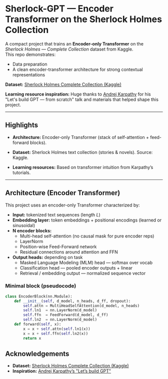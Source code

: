 # Sherlock-GPT — Encoder Transformer on the Sherlock Holmes Collection

A compact project that trains an **Encoder-only Transformer** on the *Sherlock Holmes — Complete Collection* dataset from Kaggle.  
This repo demonstrates:
- Data preparation
- A clean encoder-transformer architecture for strong contextual representations

**Dataset:** [Sherlock Holmes Complete Collection (Kaggle)](https://www.kaggle.com/datasets/bengiefigueroa/sherlock-holmes-complete-collection)

**Learning resource inspiration:** Huge thanks to [Andrej Karpathy](https://www.youtube.com/watch?v=kCc8FmEb1nY) for his "Let's build GPT — from scratch" talk and materials that helped shape this project.

---

## Highlights

- **Architecture:** Encoder-only Transformer (stack of self-attention + feed-forward blocks).  

- **Dataset:** Sherlock Holmes text collection (stories & novels). Source: Kaggle.

- **Learning resources:** Based on transformer intuition from Karpathy’s tutorials.

---


## Architecture (Encoder Transformer)

This project uses an encoder-only Transformer characterized by:

- **Input:** tokenized text sequences (length *L*)
- **Embedding layer:** token embeddings + positional encodings (learned or sinusoidal)
- **N encoder blocks:**
  - Multi-head self-attention (no causal mask for pure encoder reps)
  - LayerNorm
  - Position-wise Feed-Forward network
  - Residual connections around attention and FFN
- **Output heads:** depending on task
  - Masked Language Modeling (MLM) head — softmax over vocab
  - Classification head — pooled encoder outputs + linear
  - Retrieval / embedding output — normalized sequence vector

### Minimal block (pseudocode)
```python
class EncoderBlock(nn.Module):
    def __init__(self, d_model, n_heads, d_ff, dropout):
        self.attn = MultiHeadSelfAttention(d_model, n_heads)
        self.ln1  = nn.LayerNorm(d_model)
        self.ffn  = FeedForward(d_model, d_ff)
        self.ln2  = nn.LayerNorm(d_model)
    def forward(self, x):
        x = x + self.attn(self.ln1(x))
        x = x + self.ffn(self.ln2(x))
        return x
```


## Acknowledgements

- **Dataset:** [Sherlock Holmes Complete Collection (Kaggle)](https://www.kaggle.com/datasets/bengiefigueroa/sherlock-holmes-complete-collection)
- **Inspiration:** [Andrej Karpathy’s "Let’s build GPT"](https://www.youtube.com/watch?v=kCc8FmEb1nY)
